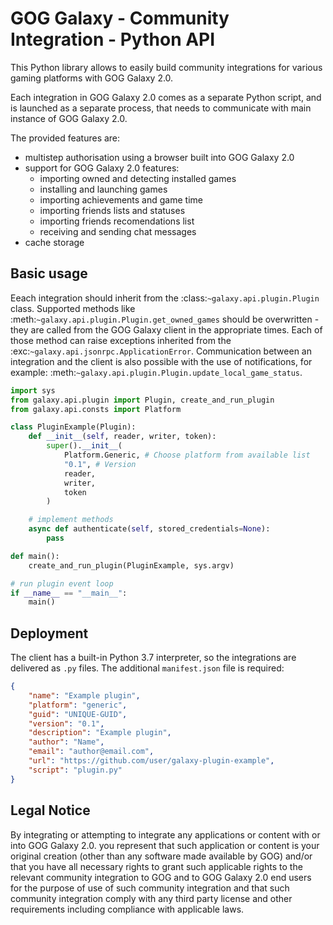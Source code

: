 # GOG Galaxy - Community Integration - Python API

This Python library allows to easily build community integrations for various gaming platforms with GOG Galaxy 2.0.

Each integration in GOG Galaxy 2.0 comes as a separate Python script, and is launched as a separate process, that needs to communicate with main instance of GOG Galaxy 2.0.

The provided features are:

- multistep authorisation using a browser built into GOG Galaxy 2.0
- support for GOG Galaxy 2.0 features:
    - importing owned and detecting installed games
    - installing and launching games
    - importing achievements and game time
    - importing friends lists and statuses
    - importing friends recomendations list
    - receiving and sending chat messages
- cache storage

## Basic usage

Eeach integration should inherit from the :class:`~galaxy.api.plugin.Plugin` class. Supported methods like :meth:`~galaxy.api.plugin.Plugin.get_owned_games` should be overwritten - they are called from the GOG Galaxy client in the appropriate times.
Each of those method can raise exceptions inherited from the :exc:`~galaxy.api.jsonrpc.ApplicationError`.
Communication between an integration and the client is also possible with the use of notifications, for example: :meth:`~galaxy.api.plugin.Plugin.update_local_game_status`.

```python
import sys
from galaxy.api.plugin import Plugin, create_and_run_plugin
from galaxy.api.consts import Platform

class PluginExample(Plugin):
    def __init__(self, reader, writer, token):
        super().__init__(
            Platform.Generic, # Choose platform from available list
            "0.1", # Version
            reader,
            writer,
            token
        )

    # implement methods
    async def authenticate(self, stored_credentials=None):
        pass

def main():
    create_and_run_plugin(PluginExample, sys.argv)

# run plugin event loop
if __name__ == "__main__":
    main()
```

## Deployment

The client has a built-in Python 3.7 interpreter, so the integrations are delivered as `.py` files.
The additional `manifest.json` file is required:

```json
{
    "name": "Example plugin",
    "platform": "generic",
    "guid": "UNIQUE-GUID",
    "version": "0.1",
    "description": "Example plugin",
    "author": "Name",
    "email": "author@email.com",
    "url": "https://github.com/user/galaxy-plugin-example",
    "script": "plugin.py"
}
```
## Legal Notice

By integrating or attempting to integrate any applications or content with or into GOG Galaxy 2.0. you represent that such application or content is your original creation (other than any software made available by GOG) and/or that you have all necessary rights to grant such applicable rights to the relevant community integration to GOG and to GOG Galaxy 2.0 end users for the purpose of use of such community integration and that such community integration comply with any third party license and other requirements including compliance with applicable laws.
